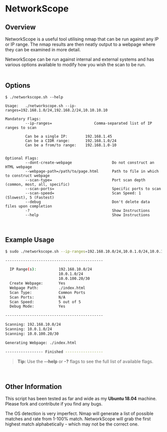 # NetworkScope

## Overview

NetworkScope is a useful tool utilising nmap that can be run against any IP or IP range. The nmap results are then neatly output to a webpage where they can be examined in more detail.

NetworkScope can be run against internal and external systems and has various options available to modify how you wish the scan to be run.
<br><br>

## Options

```
$ ./networkscope.sh --help

Usage:   ./networkscope.sh --ip-ranges=192.168.1.0/24,192.168.2/24,10.10.10.10

Mandatory Flags:
         --ip-ranges=                   Comma-separated list of IP ranges to scan

         Can be a single IP:		192.168.1.45
         Can be a CIDR range:		192.168.1.0/24
         Can be a from/to range:	192.168.1.0-10


Optional Flags:
         --dont-create-webpage                  Do not construct an HTML webpage
         --webpage-path=/path/to/page.html      Path to file in which to construct webpage
         --scan-type=                           Port scan depth (common, most, all, specific)
         --scan-ports=                          Specific ports to scan
         --scan-speed=                          Scan Speed: 1 (Slowest), 5 (Fastest)
         --debug                                Don't delete data files upon completion
         -?                                     Show Instructions
         --help                                 Show Instructions
```
<br>

## Example Usage

```bash
$ sudo ./networkscope.sh --ip-ranges=192.168.10.0/24,10.0.1.0/24,10.0.100.20/30 --debug --scan-speed=5

--------------------------------------------

  IP Range(s):          192.168.10.0/24
                    	10.0.1.0/24
                    	10.0.100.20/30
  Create Webpage:       Yes
  Webpage Path:         ./index.html
  Scan Type:            Common Ports
  Scan Ports:           N/A
  Scan Speed:           5 out of 5
  Debug Mode:           Yes

--------------------------------------------

Scanning: 192.168.10.0/24
Scanning: 10.0.1.0/24
Scanning: 10.0.100.20/30

Generating Webpage: ./index.html

----------------- Finished -----------------

```
> **Tip:** Use the **--help** or **-?** flags to see the full list of available flags.
<br>

## Other Information

This script has been tested as far and wide as my **Ubuntu 18.04** machine.
Please fork and contribute if you find any bugs.

The OS detection is very imperfect. Nmap will generate a list of possible matches and rate from 1-100% match. NetworkScope will grab the first highest match alphabetically - which may not be the correct one.

